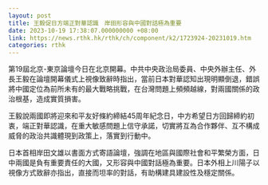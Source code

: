 ```yaml
---
layout: post
title: 王毅促日方端正對華認識　岸田形容與中國對話極為重要
date: 2023-10-19 17:38:07.000000000 +08:00
link: https://news.rthk.hk/rthk/ch/component/k2/1723924-20231019.htm
categories: rthk
---
```


第19屆北京-東京論壇今日在北京開幕。中共中央政治局委員、中央外辦主任、外長王毅在論壇開幕儀式上視像致辭時指出，當前日本對華認知出現明顯倒退，錯誤將中國定位為前所未有的最大戰略挑戰，在台灣問題上頻頻越線，對兩國關係的政治根基，造成實質損害。

王毅說兩國即將迎來和平友好條約締結45周年紀念日，中方希望日方回歸締約初衷，端正對華認識，在重大敏感問題上信守承諾，切實將互為合作夥伴、互不構成威脅的政治共識體現到政策上，落實到行動中。

日本首相岸田文雄以書面方式寄語論壇，強調在地區與國際社會和平繁榮方面，日中兩國是負有重要責任的大國，又形容與中國對話極為重要。日本外相上川陽子以視像方式致辭亦指出，直接而坦率的對話，有助構建具建設性及穩定關係。
